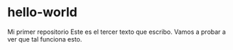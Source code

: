 # hello-world
Mi primer repositorio
Este es el tercer texto que escribo.
Vamos a probar a ver que tal funciona esto.
